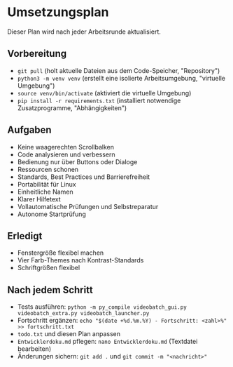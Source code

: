 # Umsetzungsplan

Dieser Plan wird nach jeder Arbeitsrunde aktualisiert.

## Vorbereitung
- `git pull` (holt aktuelle Dateien aus dem Code-Speicher, "Repository")
- `python3 -m venv venv` (erstellt eine isolierte Arbeitsumgebung, "virtuelle Umgebung")
- `source venv/bin/activate` (aktiviert die virtuelle Umgebung)
- `pip install -r requirements.txt` (installiert notwendige Zusatzprogramme, "Abhängigkeiten")

## Aufgaben
- Keine waagerechten Scrollbalken
- Code analysieren und verbessern
- Bedienung nur über Buttons oder Dialoge
- Ressourcen schonen
- Standards, Best Practices und Barrierefreiheit
- Portabilität für Linux
- Einheitliche Namen
- Klarer Hilfetext
- Vollautomatische Prüfungen und Selbstreparatur
- Autonome Startprüfung

## Erledigt
- Fenstergröße flexibel machen
- Vier Farb-Themes nach Kontrast-Standards
- Schriftgrößen flexibel

## Nach jedem Schritt
- Tests ausführen: `python -m py_compile videobatch_gui.py videobatch_extra.py videobatch_launcher.py`
- Fortschritt ergänzen: `echo "$(date +%d.%m.%Y) - Fortschritt: <zahl>%" >> fortschritt.txt`
- `todo.txt` und diesen Plan anpassen
- `Entwicklerdoku.md` pflegen: `nano Entwicklerdoku.md` (Textdatei bearbeiten)
- Änderungen sichern: `git add .` und `git commit -m "<nachricht>"`

